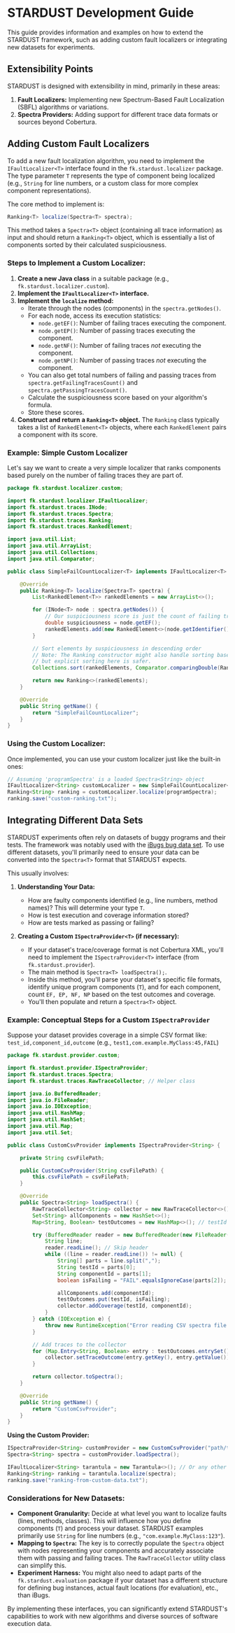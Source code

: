 # STARDUST Development Guide

This guide provides information and examples on how to extend the STARDUST framework, such as adding custom fault localizers or integrating new datasets for experiments.

## Extensibility Points

STARDUST is designed with extensibility in mind, primarily in these areas:

1.  **Fault Localizers:** Implementing new Spectrum-Based Fault Localization (SBFL) algorithms or variations.
2.  **Spectra Providers:** Adding support for different trace data formats or sources beyond Cobertura.

## Adding Custom Fault Localizers

To add a new fault localization algorithm, you need to implement the `IFaultLocalizer<T>` interface found in the `fk.stardust.localizer` package. The type parameter `T` represents the type of component being localized (e.g., `String` for line numbers, or a custom class for more complex component representations).

The core method to implement is:

```java
Ranking<T> localize(Spectra<T> spectra);
```

This method takes a `Spectra<T>` object (containing all trace information) as input and should return a `Ranking<T>` object, which is essentially a list of components sorted by their calculated suspiciousness.

### Steps to Implement a Custom Localizer:

1.  **Create a new Java class** in a suitable package (e.g., `fk.stardust.localizer.custom`).
2.  **Implement the `IFaultLocalizer<T>` interface.**
3.  **Implement the `localize` method:**
    *   Iterate through the nodes (components) in the `spectra.getNodes()`.
    *   For each node, access its execution statistics:
        *   `node.getEF()`: Number of failing traces executing the component.
        *   `node.getEP()`: Number of passing traces executing the component.
        *   `node.getNF()`: Number of failing traces *not* executing the component.
        *   `node.getNP()`: Number of passing traces *not* executing the component.
    *   You can also get total numbers of failing and passing traces from `spectra.getFailingTracesCount()` and `spectra.getPassingTracesCount()`.
    *   Calculate the suspiciousness score based on your algorithm's formula.
    *   Store these scores.
4.  **Construct and return a `Ranking<T>` object.** The `Ranking` class typically takes a list of `RankedElement<T>` objects, where each `RankedElement` pairs a component with its score.

### Example: Simple Custom Localizer

Let's say we want to create a very simple localizer that ranks components based purely on the number of failing traces they are part of.

```java
package fk.stardust.localizer.custom;

import fk.stardust.localizer.IFaultLocalizer;
import fk.stardust.traces.INode;
import fk.stardust.traces.Spectra;
import fk.stardust.traces.Ranking;
import fk.stardust.traces.RankedElement;

import java.util.List;
import java.util.ArrayList;
import java.util.Collections;
import java.util.Comparator;

public class SimpleFailCountLocalizer<T> implements IFaultLocalizer<T> {

    @Override
    public Ranking<T> localize(Spectra<T> spectra) {
        List<RankedElement<T>> rankedElements = new ArrayList<>();

        for (INode<T> node : spectra.getNodes()) {
            // Our suspiciousness score is just the count of failing traces covering this node
            double suspiciousness = node.getEF();
            rankedElements.add(new RankedElement<>(node.getIdentifier(), suspiciousness));
        }

        // Sort elements by suspiciousness in descending order
        // Note: The Ranking constructor might also handle sorting based on how it's implemented,
        // but explicit sorting here is safer.
        Collections.sort(rankedElements, Comparator.comparingDouble(RankedElement<T>::getScore).reversed());

        return new Ranking<>(rankedElements);
    }

    @Override
    public String getName() {
        return "SimpleFailCountLocalizer";
    }
}
```

### Using the Custom Localizer:

Once implemented, you can use your custom localizer just like the built-in ones:

```java
// Assuming 'programSpectra' is a loaded Spectra<String> object
IFaultLocalizer<String> customLocalizer = new SimpleFailCountLocalizer<>();
Ranking<String> ranking = customLocalizer.localize(programSpectra);
ranking.save("custom-ranking.txt");
```

## Integrating Different Data Sets

STARDUST experiments often rely on datasets of buggy programs and their tests. The framework was notably used with the [iBugs bug data set](https://www.st.cs.uni-saarland.de/ibugs/). To use different datasets, you'll primarily need to ensure your data can be converted into the `Spectra<T>` format that STARDUST expects.

This usually involves:

1.  **Understanding Your Data:**
    *   How are faulty components identified (e.g., line numbers, method names)? This will determine your type `T`.
    *   How is test execution and coverage information stored?
    *   How are tests marked as passing or failing?

2.  **Creating a Custom `ISpectraProvider<T>` (if necessary):**
    *   If your dataset's trace/coverage format is not Cobertura XML, you'll need to implement the `ISpectraProvider<T>` interface (from `fk.stardust.provider`).
    *   The main method is `Spectra<T> loadSpectra();`.
    *   Inside this method, you'll parse your dataset's specific file formats, identify unique program components (`T`), and for each component, count `EF, EP, NF, NP` based on the test outcomes and coverage.
    *   You'll then populate and return a `Spectra<T>` object.

### Example: Conceptual Steps for a Custom `ISpectraProvider`

Suppose your dataset provides coverage in a simple CSV format like:
`test_id,component_id,outcome` (e.g., `test1,com.example.MyClass:45,FAIL`)

```java
package fk.stardust.provider.custom;

import fk.stardust.provider.ISpectraProvider;
import fk.stardust.traces.Spectra;
import fk.stardust.traces.RawTraceCollector; // Helper class

import java.io.BufferedReader;
import java.io.FileReader;
import java.io.IOException;
import java.util.HashMap;
import java.util.HashSet;
import java.util.Map;
import java.util.Set;

public class CustomCsvProvider implements ISpectraProvider<String> {

    private String csvFilePath;

    public CustomCsvProvider(String csvFilePath) {
        this.csvFilePath = csvFilePath;
    }

    @Override
    public Spectra<String> loadSpectra() {
        RawTraceCollector<String> collector = new RawTraceCollector<>();
        Set<String> allComponents = new HashSet<>();
        Map<String, Boolean> testOutcomes = new HashMap<>(); // testId -> isFailing

        try (BufferedReader reader = new BufferedReader(new FileReader(csvFilePath))) {
            String line;
            reader.readLine(); // Skip header
            while ((line = reader.readLine()) != null) {
                String[] parts = line.split(",");
                String testId = parts[0];
                String componentId = parts[1];
                boolean isFailing = "FAIL".equalsIgnoreCase(parts[2]);

                allComponents.add(componentId);
                testOutcomes.put(testId, isFailing);
                collector.addCoverage(testId, componentId);
            }
        } catch (IOException e) {
            throw new RuntimeException("Error reading CSV spectra file: " + csvFilePath, e);
        }

        // Add traces to the collector
        for (Map.Entry<String, Boolean> entry : testOutcomes.entrySet()) {
            collector.setTraceOutcome(entry.getKey(), entry.getValue());
        }

        return collector.toSpectra();
    }

    @Override
    public String getName() {
        return "CustomCsvProvider";
    }
}
```

**Using the Custom Provider:**

```java
ISpectraProvider<String> customProvider = new CustomCsvProvider("path/to/your/data.csv");
Spectra<String> spectra = customProvider.loadSpectra();

IFaultLocalizer<String> tarantula = new Tarantula<>(); // Or any other localizer
Ranking<String> ranking = tarantula.localize(spectra);
ranking.save("ranking-from-custom-data.txt");
```

### Considerations for New Datasets:

*   **Component Granularity:** Decide at what level you want to localize faults (lines, methods, classes). This will influence how you define components (`T`) and process your dataset. STARDUST examples primarily use `String` for line numbers (e.g., `"com.example.MyClass:123"`).
*   **Mapping to `Spectra`:** The key is to correctly populate the `Spectra` object with nodes representing your components and accurately associate them with passing and failing traces. The `RawTraceCollector` utility class can simplify this.
*   **Experiment Harness:** You might also need to adapt parts of the `fk.stardust.evaluation` package if your dataset has a different structure for defining bug instances, actual fault locations (for evaluation), etc., than iBugs.

By implementing these interfaces, you can significantly extend STARDUST's capabilities to work with new algorithms and diverse sources of software execution data.
